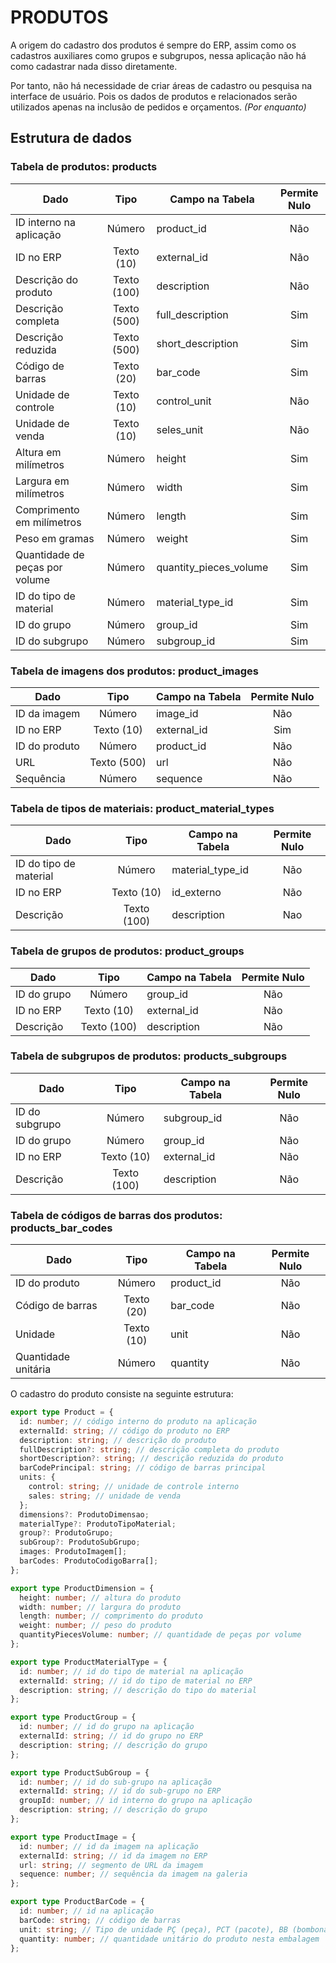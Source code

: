 # PRODUTOS

A origem do cadastro dos produtos é sempre do ERP, assim como os cadastros auxiliares como grupos e subgrupos, nessa aplicação não há como cadastrar nada disso diretamente.

Por tanto, não há necessidade de criar áreas de cadastro ou pesquisa na interface de usuário. Pois os dados de produtos e relacionados serão utilizados apenas na inclusão de pedidos e orçamentos. _(Por enquanto)_

## Estrutura de dados

### Tabela de produtos: **products**

| Dado                           |    Tipo     | Campo na Tabela        | Permite Nulo |
| ------------------------------ | :---------: | ---------------------- | :----------: |
| ID interno na aplicação        |   Número    | product_id             |     Não      |
| ID no ERP                      | Texto (10)  | external_id            |     Não      |
| Descrição do produto           | Texto (100) | description            |     Não      |
| Descrição completa             | Texto (500) | full_description       |     Sim      |
| Descrição reduzida             | Texto (500) | short_description      |     Sim      |
| Código de barras               | Texto (20)  | bar_code               |     Sim      |
| Unidade de controle            | Texto (10)  | control_unit           |     Não      |
| Unidade de venda               | Texto (10)  | seles_unit             |     Não      |
| Altura em milímetros           |   Número    | height                 |     Sim      |
| Largura em milímetros          |   Número    | width                  |     Sim      |
| Comprimento em milímetros      |   Número    | length                 |     Sim      |
| Peso em gramas                 |   Número    | weight                 |     Sim      |
| Quantidade de peças por volume |   Número    | quantity_pieces_volume |     Sim      |
| ID do tipo de material         |   Número    | material_type_id       |     Sim      |
| ID do grupo                    |   Número    | group_id               |     Sim      |
| ID do subgrupo                 |   Número    | subgroup_id            |     Sim      |

### Tabela de imagens dos produtos: **product_images**

| Dado          |    Tipo     | Campo na Tabela | Permite Nulo |
| ------------- | :---------: | --------------- | :----------: |
| ID da imagem  |   Número    | image_id        |     Não      |
| ID no ERP     | Texto (10)  | external_id     |     Sim      |
| ID do produto |   Número    | product_id      |     Não      |
| URL           | Texto (500) | url             |     Não      |
| Sequência     |   Número    | sequence        |     Não      |

### Tabela de tipos de materiais: **product_material_types**

| Dado                   |    Tipo     | Campo na Tabela  | Permite Nulo |
| ---------------------- | :---------: | ---------------- | :----------: |
| ID do tipo de material |   Número    | material_type_id |     Não      |
| ID no ERP              | Texto (10)  | id_externo       |     Não      |
| Descrição              | Texto (100) | description      |     Nao      |

### Tabela de grupos de produtos: **product_groups**

| Dado        |    Tipo     | Campo na Tabela | Permite Nulo |
| ----------- | :---------: | --------------- | :----------: |
| ID do grupo |   Número    | group_id        |     Não      |
| ID no ERP   | Texto (10)  | external_id     |     Não      |
| Descrição   | Texto (100) | description     |     Não      |

### Tabela de subgrupos de produtos: **products_subgroups**

| Dado           |    Tipo     | Campo na Tabela | Permite Nulo |
| -------------- | :---------: | --------------- | :----------: |
| ID do subgrupo |   Número    | subgroup_id     |     Não      |
| ID do grupo    |   Número    | group_id        |     Não      |
| ID no ERP      | Texto (10)  | external_id     |     Não      |
| Descrição      | Texto (100) | description     |     Não      |

### Tabela de códigos de barras dos produtos: **products_bar_codes**

| Dado                |    Tipo    | Campo na Tabela | Permite Nulo |
| ------------------- | :--------: | --------------- | :----------: |
| ID do produto       |   Número   | product_id      |     Não      |
| Código de barras    | Texto (20) | bar_code        |     Não      |
| Unidade             | Texto (10) | unit            |     Não      |
| Quantidade unitária |   Número   | quantity        |     Não      |

O cadastro do produto consiste na seguinte estrutura:

```ts
export type Product = {
  id: number; // código interno do produto na aplicação
  externalId: string; // código do produto no ERP
  description: string; // descrição do produto
  fullDescription?: string; // descrição completa do produto
  shortDescription?: string; // descrição reduzida do produto
  barCodePrincipal: string; // código de barras principal
  units: {
    control: string; // unidade de controle interno
    sales: string; // unidade de venda
  };
  dimensions?: ProdutoDimensao;
  materialType?: ProdutoTipoMaterial;
  group?: ProdutoGrupo;
  subGroup?: ProdutoSubGrupo;
  images: ProdutoImagem[];
  barCodes: ProdutoCodigoBarra[];
};

export type ProductDimension = {
  height: number; // altura do produto
  width: number; // largura do produto
  length: number; // comprimento do produto
  weight: number; // peso do produto
  quantityPiecesVolume: number; // quantidade de peças por volume
};

export type ProductMaterialType = {
  id: number; // id do tipo de material na aplicação
  externalId: string; // id do tipo de material no ERP
  description: string; // descrição do tipo do material
};

export type ProductGroup = {
  id: number; // id do grupo na aplicação
  externalId: string; // id do grupo no ERP
  description: string; // descrição do grupo
};

export type ProductSubGroup = {
  id: number; // id do sub-grupo na aplicação
  externalId: string; // id do sub-grupo no ERP
  groupId: number; // id interno do grupo na aplicação
  description: string; // descrição do grupo
};

export type ProductImage = {
  id: number; // id da imagem na aplicação
  externalId: string; // id da imagem no ERP
  url: string; // segmento de URL da imagem
  sequence: number; // sequência da imagem na galeria
};

export type ProductBarCode = {
  id: number; // id na aplicação
  barCode: string; // código de barras
  unit: string; // Tipo de unidade PÇ (peça), PCT (pacote), BB (bombona), LT (lata) ...
  quantity: number; // quantidade unitário do produto nesta embalagem
};
```
